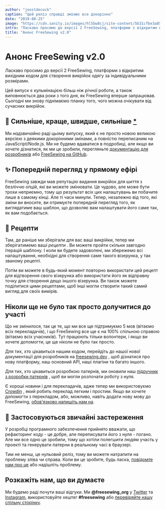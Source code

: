 ```yaml
---
author: "joostdecock"
caption: "Цей реліз справді змінює все докорінно"
date: "2019-08-25"
image: "https://cdn.sanity.io/images/hl5bw8cj/site-content/5b31cfbe3a85cee5519e12afe767ca3249588463-2000x1126.jpg"
intro: "Ласкаво просимо до версії 2 FreeSewing, платформи з відкритим вихідним кодом для створення викрійок одягу за індивідуальними розмірами."
title: "Анонс FreeSewing v2.0"
---
```



# Анонс FreeSewing v2.0

Ласкаво просимо до версії 2 FreeSewing, платформи з відкритим вихідним кодом для створення викрійок одягу за індивідуальними розмірами.

Цей випуск є кульмінацією більш ніж річної роботи, а також виповнюється два роки з того дня, як FreeSewing вперше запрацював. Сьогодні ми знову піднімаємо планку того, чого можна очікувати від сучасних викрійок.

## 🦄 Сильніше, краще, швидше, сильніше [\*](https://www.youtube.com/watch?v=GDpmVUEjagg)


Ми *надзвичайно* раді цьому випуску, який є не просто новою великою версією з деякими докорінними змінами, а повністю переписаним на JavaScript/Node.js.  Ми не будемо вдаватися в подробиці, але якщо ви хочете дізнатися, як ми це зробили, перегляньте [документацію для розробників](https://freesewing.dev) або [FreeSewing на GitHub](https://github.com/freesewing).


## ✨ Попередній перегляд у прямому ефірі

FreeSewing завжди мав репутацію видання викрійок для шиття з безліччю опцій, які ви можете змінювати. Це чудово, але може бути трохи неприємно, тому що результат всіх цих налаштувань ви побачите лише в самому кінці. Але ті часи минули. Тепер, незалежно від того, які зміни ви вносите, ви отримуєте попередній перегляд того, як виглядатиме ваш шаблон, що дозволяє вам налаштувати його саме так, як вам подобається.

## 🧂 Рецепти

Там, де раніше ми зберігали для вас ваші викрійки, тепер ми зберігатимемо ваші *рецепти* . Ви можете пройти скільки завгодно ітерацій шаблону. І коли ви будете задоволені, ми збережемо всі налаштування, необхідні для створення саме такого візерунка, у так званому рецепті.

Потім ви можете в будь-який момент повторно використати цей рецепт для відтворення свого візерунка або використати його як відправну точку для створення дещо іншого візерунка. Ви також можете поділитися цими рецептами, щоб інші могли створити такий самий вигляд для своїх вимірів.

## Ніколи ще не було так просто долучитися до участі

Що не змінилося, так це те, що ми все ще підтримуємо 5 мов (вітаємо всіх перекладачів), і що FreeSewing все ще є на 100% спільною справою (вітаємо всіх учасників). Тут працюють тільки волонтери, і якщо ви хочете допомогти, це ще ніколи не було так просто.

Для тих, хто цікавиться нашим кодом, перейдіть до нашої нової документації для розробників на [freesewing.dev](https://freesewing.dev) , щоб дізнатися про нову платформу, наш основний API, наші плагіни та багато іншого.

Для тих, хто цікавиться розробкою патернів, ми оновили наш [підручник з розробки патернів](https://freesewing.dev/tutorial) , щоб ви могли розпочати роботу з нуля.

Є хороші новини і для перекладачів, адже тепер ми використовуємо [Crowdin](https://crowdin.com/) , який робить переклад легким і простим. Якщо ви хочете допомогти з перекладом, або, можливо, навіть додати нову мову до FreeSewing, [обов'язково напишіть нам на](https://discord.freesewing.org/).

## 💩 Застосовуються звичайні застереження

У розробці програмного забезпечення прийнято вважати, що рефакторинг коду - це добре, але переписувати його з нуля - погано. Але ми все одно це зробили, тому що хотіли полегшити людям участь у проекті та генерувати патерни в реальному часі в браузері.

Тим не менш, це нульовий реліз, тому ви можете натрапити на проблему зліва чи справа. Коли ви це зробите, будь ласка, [повідомте нам про це](https://discord.freesewing.org/) або надішліть проблему.

## Розкажіть нам, що ви думаєте

Ми будемо раді почути ваші відгуки. Ми **@freesewing\_org** у [Twitter](https://twitter.com/freesewing_org) та [Instagram](https://instagram.com/freesewing_org), використовуйте хештег **#freesewing** або [перевіряйте нашу спільну сторінку](/share).

